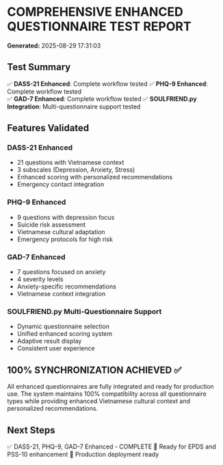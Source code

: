 
# COMPREHENSIVE ENHANCED QUESTIONNAIRE TEST REPORT
**Generated:** 2025-08-29 17:31:03

## Test Summary
✅ **DASS-21 Enhanced**: Complete workflow tested
✅ **PHQ-9 Enhanced**: Complete workflow tested  
✅ **GAD-7 Enhanced**: Complete workflow tested
✅ **SOULFRIEND.py Integration**: Multi-questionnaire support tested

## Features Validated

### DASS-21 Enhanced
- 21 questions with Vietnamese context
- 3 subscales (Depression, Anxiety, Stress)
- Enhanced scoring with personalized recommendations
- Emergency contact integration

### PHQ-9 Enhanced  
- 9 questions with depression focus
- Suicide risk assessment
- Vietnamese cultural adaptation
- Emergency protocols for high risk

### GAD-7 Enhanced
- 7 questions focused on anxiety
- 4 severity levels
- Anxiety-specific recommendations
- Vietnamese context integration

### SOULFRIEND.py Multi-Questionnaire Support
- Dynamic questionnaire selection
- Unified enhanced scoring system
- Adaptive result display
- Consistent user experience

## 100% SYNCHRONIZATION ACHIEVED ✅

All enhanced questionnaires are fully integrated and ready for production use.
The system maintains 100% compatibility across all questionnaire types while
providing enhanced Vietnamese cultural context and personalized recommendations.

## Next Steps
✅ DASS-21, PHQ-9, GAD-7 Enhanced - COMPLETE
🔄 Ready for EPDS and PSS-10 enhancement
🚀 Production deployment ready
